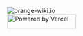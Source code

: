 ![orange-wiki.io](https://socialify.git.ci/A-Kevin1217/orange-wiki.io/image?description=1&descriptionEditable=%E5%B0%8F%E4%B8%9E%E7%AA%81%E5%8F%91%E5%A5%87%E6%83%B3%E5%88%B6%E4%BD%9C%E7%9A%84Wiki%E6%96%87%E6%A1%A3&font=Jost&forks=1&issues=1&language=1&name=1&owner=1&pattern=Circuit%20Board&pulls=1&stargazers=1&theme=Dark)
<br>
<a href="https://vercel.com/?utm_source=github-socialify&utm_campaign=oss">
  <img width="159" height="33" alt="Powered by Vercel" src="https://user-images.githubusercontent.com/5880908/218415645-ac47f9ba-0d60-47eb-950c-ed10bba1e7f6.png" />
</a>


